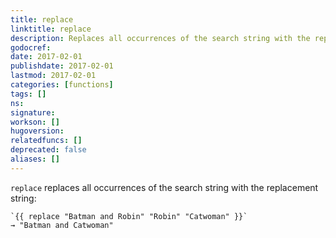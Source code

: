 ```yaml
---
title: replace
linktitle: replace
description: Replaces all occurrences of the search string with the replacement string.
godocref:
date: 2017-02-01
publishdate: 2017-02-01
lastmod: 2017-02-01
categories: [functions]
tags: []
ns:
signature:
workson: []
hugoversion:
relatedfuncs: []
deprecated: false
aliases: []
---
```


`replace` replaces all occurrences of the search string with the replacement string:

```
`{{ replace "Batman and Robin" "Robin" "Catwoman" }}`
→ "Batman and Catwoman"
```


